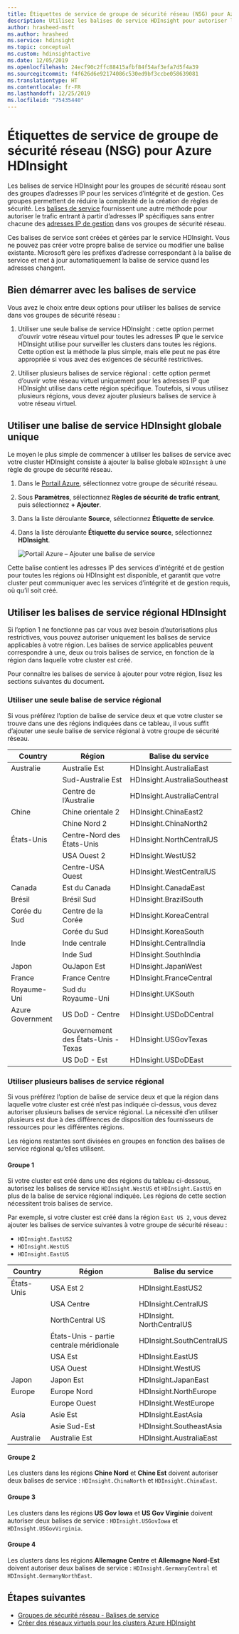 ```yaml
---
title: Étiquettes de service de groupe de sécurité réseau (NSG) pour Azure HDInsight
description: Utilisez les balises de service HDInsight pour autoriser le trafic entrant vers votre cluster à partir des nœuds des services d’intégrité et de gestion HDInsight, sans ajouter explicitement d’adresses IP à vos groupes de sécurité réseau.
author: hrasheed-msft
ms.author: hrasheed
ms.service: hdinsight
ms.topic: conceptual
ms.custom: hdinsightactive
ms.date: 12/05/2019
ms.openlocfilehash: 24ecf90c2ffc88415afbf84f54af3efa7d5f4a39
ms.sourcegitcommit: f4f626d6e92174086c530ed9bf3ccbe058639081
ms.translationtype: HT
ms.contentlocale: fr-FR
ms.lasthandoff: 12/25/2019
ms.locfileid: "75435440"
---
```

# <a name="network-security-group-nsg-service-tags-for-azure-hdinsight"></a>Étiquettes de service de groupe de sécurité réseau (NSG) pour Azure HDInsight

Les balises de service HDInsight pour les groupes de sécurité réseau sont des groupes d’adresses IP pour les services d’intégrité et de gestion. Ces groupes permettent de réduire la complexité de la création de règles de sécurité. Les [balises de service](../virtual-network/security-overview.md#service-tags) fournissent une autre méthode pour autoriser le trafic entrant à partir d’adresses IP spécifiques sans entrer chacune des [adresses IP de gestion](hdinsight-management-ip-addresses.md) dans vos groupes de sécurité réseau.

Ces balises de service sont créées et gérées par le service HDInsight. Vous ne pouvez pas créer votre propre balise de service ou modifier une balise existante. Microsoft gère les préfixes d’adresse correspondant à la balise de service et met à jour automatiquement la balise de service quand les adresses changent.

## <a name="getting-started-with-service-tags"></a>Bien démarrer avec les balises de service

Vous avez le choix entre deux options pour utiliser les balises de service dans vos groupes de sécurité réseau :

1. Utiliser une seule balise de service HDInsight : cette option permet d’ouvrir votre réseau virtuel pour toutes les adresses IP que le service HDInsight utilise pour surveiller les clusters dans toutes les régions. Cette option est la méthode la plus simple, mais elle peut ne pas être appropriée si vous avez des exigences de sécurité restrictives.

1. Utiliser plusieurs balises de service régional : cette option permet d’ouvrir votre réseau virtuel uniquement pour les adresses IP que HDInsight utilise dans cette région spécifique. Toutefois, si vous utilisez plusieurs régions, vous devez ajouter plusieurs balises de service à votre réseau virtuel.

## <a name="use-a-single-global-hdinsight-service-tag"></a>Utiliser une balise de service HDInsight globale unique

Le moyen le plus simple de commencer à utiliser les balises de service avec votre cluster HDInsight consiste à ajouter la balise globale `HDInsight` à une règle de groupe de sécurité réseau.

1. Dans le [Portail Azure](https://portal.azure.com/), sélectionnez votre groupe de sécurité réseau.

1. Sous **Paramètres**, sélectionnez **Règles de sécurité de trafic entrant**, puis sélectionnez **+ Ajouter**.

1. Dans la liste déroulante **Source**, sélectionnez **Étiquette de service**.

1. Dans la liste déroulante **Étiquette du service source**, sélectionnez **HDInsight**.

    ![Portail Azure – Ajouter une balise de service](./media/hdinisght-service-tags/azure-portal-add-service-tag.png)

Cette balise contient les adresses IP des services d’intégrité et de gestion pour toutes les régions où HDInsight est disponible, et garantit que votre cluster peut communiquer avec les services d’intégrité et de gestion requis, où qu’il soit créé.

## <a name="use-regional-hdinsight-service-tags"></a>Utiliser les balises de service régional HDInsight

Si l’option 1 ne fonctionne pas car vous avez besoin d’autorisations plus restrictives, vous pouvez autoriser uniquement les balises de service applicables à votre région. Les balises de service applicables peuvent correspondre à une, deux ou trois balises de service, en fonction de la région dans laquelle votre cluster est créé.

Pour connaître les balises de service à ajouter pour votre région, lisez les sections suivantes du document.

### <a name="use-a-single-regional-service-tag"></a>Utiliser une seule balise de service régional

Si vous préférez l’option de balise de service deux et que votre cluster se trouve dans une des régions indiquées dans ce tableau, il vous suffit d’ajouter une seule balise de service régional à votre groupe de sécurité réseau.

| Country | Région | Balise du service |
| ---- | ---- | ---- |
| Australie | Australie Est | HDInsight.AustraliaEast |
| &nbsp; | Sud-Australie Est | HDInsight.AustraliaSoutheast |
| &nbsp; | Centre de l’Australie | HDInsight.AustraliaCentral |
| Chine | Chine orientale 2 | HDInsight.ChinaEast2 |
| &nbsp; | Chine Nord 2 | HDInsight.ChinaNorth2 |
| États-Unis | Centre-Nord des États-Unis | HDInsight.NorthCentralUS |
| &nbsp; | USA Ouest 2 | HDInsight.WestUS2 |
| &nbsp; | Centre-USA Ouest | HDInsight.WestCentralUS |
| Canada | Est du Canada | HDInsight.CanadaEast |
| Brésil | Brésil Sud | HDInsight.BrazilSouth |
| Corée du Sud | Centre de la Corée | HDInsight.KoreaCentral |
| &nbsp; | Corée du Sud | HDInsight.KoreaSouth |
| Inde | Inde centrale | HDInsight.CentralIndia |
| &nbsp; | Inde Sud | HDInsight.SouthIndia |
| Japon | OuJapon Est | HDInsight.JapanWest |
| France | France Centre| HDInsight.FranceCentral |
| Royaume-Uni | Sud du Royaume-Uni | HDInsight.UKSouth |
| Azure Government | US DoD - Centre   | HDInsight.USDoDCentral |
| &nbsp; | Gouvernement des États-Unis - Texas | HDInsight.USGovTexas |
| &nbsp; | US DoD - Est | HDInsight.USDoDEast |

### <a name="use-multiple-regional-service-tags"></a>Utiliser plusieurs balises de service régional

Si vous préférez l’option de balise de service deux et que la région dans laquelle votre cluster est créé n’est pas indiquée ci-dessus, vous devez autoriser plusieurs balises de service régional. La nécessité d’en utiliser plusieurs est due à des différences de disposition des fournisseurs de ressources pour les différentes régions.

Les régions restantes sont divisées en groupes en fonction des balises de service régional qu’elles utilisent.

#### <a name="group-1"></a>Groupe 1

Si votre cluster est créé dans une des régions du tableau ci-dessous, autorisez les balises de service `HDInsight.WestUS` et `HDInsight.EastUS` en plus de la balise de service régional indiquée. Les régions de cette section nécessitent trois balises de service.

Par exemple, si votre cluster est créé dans la région `East US 2`, vous devez ajouter les balises de service suivantes à votre groupe de sécurité réseau :

- `HDInsight.EastUS2`
- `HDInsight.WestUS`
- `HDInsight.EastUS`

| Country | Région | Balise du service |
| ---- | ---- | ---- |
| États-Unis | USA Est 2 | HDInsight.EastUS2 |
| &nbsp; | USA Centre | HDInsight.CentralUS |
| &nbsp; | NorthCentral US | HDInsight. NorthCentralUS |
| &nbsp; | États-Unis - partie centrale méridionale | HDInsight.SouthCentralUS |
| &nbsp; | USA Est | HDInsight.EastUS |
| &nbsp; | USA Ouest | HDInsight.WestUS |
| Japon | Japon Est | HDInsight.JapanEast |
| Europe | Europe Nord | HDInsight.NorthEurope |
| &nbsp; | Europe Ouest| HDInsight.WestEurope |
| Asia | Asie Est | HDInsight.EastAsia |
| &nbsp; | Asie Sud-Est | HDInsight.SoutheastAsia |
| Australie | Australie Est | HDInsight.AustraliaEast |

#### <a name="group-2"></a>Groupe 2

Les clusters dans les régions **Chine Nord** et **Chine Est** doivent autoriser deux balises de service : `HDInsight.ChinaNorth` et `HDInsight.ChinaEast`.

#### <a name="group-3"></a>Groupe 3

Les clusters dans les régions **US Gov Iowa** et **US Gov Virginie** doivent autoriser deux balises de service : `HDInsight.USGovIowa` et `HDInsight.USGovVirginia`.

#### <a name="group-4"></a>Groupe 4

Les clusters dans les régions **Allemagne Centre** et **Allemagne Nord-Est** doivent autoriser deux balises de service : `HDInsight.GermanyCentral` et `HDInsight.GermanyNorthEast`.

## <a name="next-steps"></a>Étapes suivantes

- [Groupes de sécurité réseau - Balises de service](../virtual-network/security-overview.md#security-rules)
- [Créer des réseaux virtuels pour les clusters Azure HDInsight](hdinsight-create-virtual-network.md)
